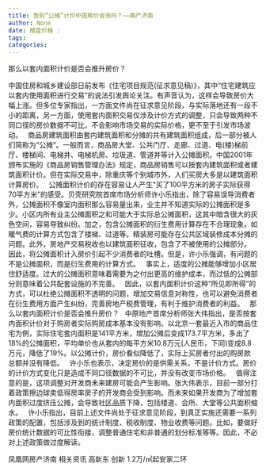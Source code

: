 ```yaml
---
title: 告别“公摊”计价中国房价会涨吗？——房产济南
author: None
date: 楼盘价格 : 
tags: 
categories: 
---
```

那么以套内面积计价是否会推升房价？  
<!-- more -->
中国住房和城乡建设部日前发布《住宅项目规范(征求意见稿)》，其中“住宅建筑应以套内使用面积进行交易”的说法引发舆论关注。有声音认为，这样会导致房价大幅上涨。但多位专家指出，一方面文件尚在征求意见阶段，与实际落地还有一段不小的距离，另一方面，使用套内面积交易仅涉及计价方式的调整，只会导致两种不同口径的房价数据不可比，不会影响市场交易的实际价格，更不至于引发市场波动。  
商品房建筑面积由套内建筑面积和分摊的共有建筑面积组成，后一部分被人们简称为“公摊”。一般而言，商品房大堂、公共门厅、走廊、过道、电(楼)梯前厅、楼梯间、电梯井、电梯机房、垃圾道、管道井等计入公摊面积。中国2001年颁布实施的《商品房销售管理办法》规定，商品房销售可以按套内建筑面积或者建筑面积计价。但在实际交易中，除重庆等个别城市外，人们买房大多是以建筑面积计算房价。  
公摊面积计价的存在容易让人产生“买了100平方米的房子实际获得70平方米”的感受。贝壳研究院首席市场分析师许小乐指出，除了容易误导消费者外，公摊面积不像室内面积那么容易量出来，业主并不知道实际的公摊面积是多少。小区内所有业主公摊面积之和可能大于实际总公摊面积，这其中暗含很大的灰色空间，容易导致纠纷。加之，包含公摊面积的衍生费用计算存在不合理现象。如暖气费的计算方式包含了楼梯、过道等。精装房可能存在公共区域装修成本分摊的问题。此外，房地产交易税收也以建筑面积征收，包含了不被使用的公摊部分。  
因此，将公摊面积计入房价引起不少消费者的吐槽。但是，许小乐强调，有问题的不是公摊面积，而是衍生费用的计算方式。  
事实上，适度的公摊能够增加小区居住舒适度。过大的公摊面积意味着需要为之付出更高的维护成本，而过低的公摊部分则意味着公共配套设施的不完善。  
因此，以套内面积计价这种“所见即所得”的方式，可以杜绝公摊面积不透明的问题，增加交易信息对称性，也可以避免消费者在衍生费用方面产生纠纷，完善房地产税费管理，有利于维护消费者的利益。  
那么以套内面积计价是否会推升房价？  
中原地产首席分析师张大伟指出，是否按套内面积计价对于购房者实际购房成本基本没有影响。以北京一套最近入市的商品住宅为例，实际住宅套内面积是141平方米，增加公摊后变成173.7平方米，多出了18%的公摊面积，平均单价也从套内的每平方米10.8万元(人民币，下同)变成8.8万元，降低了19%。以公摊计价，房价看似降低了，实际上买房者付出的购房款总额并没有降低。  
许小乐也表示，决定房价的是供需关系，不是计价方式。房价的计价方式变化只是造成不同口径数据的不可比，并没有改变市场价格。  
值得注意的是，这项调整对开发商未来建房可能会产生影响。张大伟表示，目前一部分打着政策擦边球卖低得房率房子的开发商会受到影响。而未来如果开发商为了增加套内面积过度挤压公摊，会导致社区品质下降，包括楼道、会所、大堂等公共面积缩水。  
许小乐指出，目前上述文件尚处于征求意见阶段，到真正实施还需要一系列政策的配置，包括涉及到的统计制度、税收制度、物业收费等问题。比如，要做好房价统计数据的可比性衔接，调整普通住宅和非普通的划分标准等等。因此，不必对上述政策做过度解读。  
                        
                        
                        
                        
                                        
                    
                    
                
                    
                    
                    
                
                    
                
凤凰网房产济南
相关资讯
高新东 创新
1.2万/㎡起安家二环
	                        
	                    
	                        
	                    

